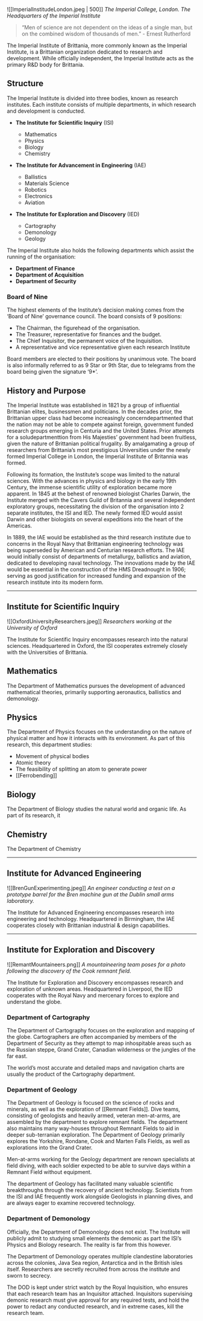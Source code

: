 ![[ImperialInstitudeLondon.jpeg | 500]]
*The Imperial College, London. The Headquarters of the Imperial Institute*

>“Men of science are not dependent on the ideas of a single man, but on the combined wisdom of thousands of men.” - Ernest Rutherford

The Imperial Institute of Brittania, more commonly known as the Imperial Institute, is a Brittanian organization dedicated to research and development. While officially independent, the Imperial Institute acts as the primary R&D body for Brittania.

## Structure

The Imperial Institute is divided into three bodies, known as research institutes. Each institute consists of multiple departments, in which research and development is conducted.

- **The Institute for Scientific Inquiry** (ISI)
    - Mathematics
    - Physics
    - Biology
    - Chemistry

- **The Institute for Advancement in Engineering** (IAE)
    - Ballistics
    - Materials Science
    - Robotics
    - Electronics
    - Aviation

- **The Institute for Exploration and Discovery** (IED)
    - Cartography
    - Demonology
    - Geology

The Imperial Institute also holds the following departments which assist the running of the organisation:
- **Department of Finance**
- **Department of Acquisition**
- **Department of Security**

### Board of Nine

The highest elements of the Institute’s decision making comes from the ‘Board of Nine’ governance council. The board consists of 9 positions:

- The Chairman, the figurehead of the organisation.
- The Treasurer, representative for finances and the budget.
- The Chief Inquisitor, the permanent voice of the Inquisition.
- A representative and vice representative given each research Institute

Board members are elected to their positions by unanimous vote. The board is also informally referred to as 9 Star or 9th Star, due to telegrams from the board being given the signature ‘9*’.

## History and Purpose

The Imperial Institute was established in 1821 by a group of influential Brittanian elites, businessmen and politicians. In the decades prior, the Brittanian upper class had become increasingly concerndepartmented that the nation may not be able to compete against foreign, government funded research groups emerging in Centuria and the United States. Prior attempts for a soludepartmenttion from His Majesties’ government had been fruitless, given the nature of Brittanian political frugality. By amalgamating a group of researchers from Brittania’s most prestigious Universities under the newly formed Imperial College in London, the Imperial Institute of Britannia was formed.

Following its formation, the Institute’s scope was limited to the natural sciences. With the advances in physics and biology in the early 19th Century, the immense scientific utility of exploration became more apparent. In 1845 at the behest of renowned biologist Charles Darwin, the Institute merged with the Cavers Guild of Britannia and several independent exploratory groups, necessitating the division of the organisation into 2 separate institutes, the ISI and IED. The newly formed IED would assist Darwin and other biologists on several expeditions into the heart of the Americas.

In 1889, the IAE would be established as the third research institute due to concerns in the Royal Navy that Brittanian engineering technology was being superseded by American and Centurian research efforts. The IAE would initially consist of departments of metallurgy, ballistics and aviation, dedicated to developing naval technology. The innovations made by the IAE would be essential in the construction of the HMS Dreadnought in 1906; serving as good justification for increased funding and expansion of the research institute into its modern form.

***

## Institute for Scientific Inquiry

![[OxfordUniversityResearchers.jpeg]]
*Researchers working at the University of Oxford*

The Institute for Scientific Inquiry encompasses research into the natural sciences. Headquartered in Oxford, the ISI cooperates extremely closely with the Universities of Brittania.

## Mathematics

The Department of Mathematics pursues the development of advanced mathematical theories, primarily supporting aeronautics, ballistics and demonology.

## Physics

The Department of Physics focuses on the understanding on the nature of physical matter and how it interacts with its environment. As part of this research, this department studies:
- Movement of physical bodies
- Atomic theory
- The feasibility of splitting an atom to generate power
- [[Ferrobending]]

## Biology

The Department of Biology studies the natural world and organic life. As part of its research, it 

## Chemistry

The Department of Chemistry 

***

## Institute for Advanced Engineering

![[BrenGunExperimenting.jpeg]]
*An engineer conducting a test on a prototype barrel for the Bren machine gun at the Dublin small arms laboratory.*

The Institute for Advanced Engineering encompasses research into engineering and technology. Headquartered in Birmingham, the IAE cooperates closely with Brittanian industrial & design capabilities.

***

## Institute for Exploration and Discovery

![[RemantMountaineers.png]]
*A mountaineering team poses for a photo following the discovery of the Cook remnant field.*

The Institute for Exploration and Discovery encompasses research and exploration of unknown areas. Headquartered in Liverpool, the IED cooperates with the Royal Navy and mercenary forces to explore and understand the globe.

### Department of Cartography

The Department of Cartography focuses on the exploration and mapping of the globe. Cartographers are often accompanied by members of the Department of Security as they attempt to map inhospitable areas such as the Russian steppe, Grand Crater, Canadian wilderness or the jungles of the far east.

The world’s most accurate and detailed maps and navigation charts are usually the product of the Cartography department.

### Department of Geology

The Department of Geology is focused on the science of rocks and minerals, as well as the exploration of [[Remnant Fields]]. Dive teams, consisting of geologists and heavily armed, veteran men-at-arms, are assembled by the department to explore remnant fields. The department also maintains many way-houses throughout Remnant Fields to aid in deeper sub-terranian exploration. The Department of Geology primarily explores the Yorkshire, Rondane, Cook and Marten Falls Fields, as well as explorations into the Grand Crater.

Men-at-arms working for the Geology department are renown specialists at field diving, with each soldier expected to be able to survive days within a Remnant Field without equipment.

The department of Geology has facilitated many valuable scientific breakthroughs through the recovery of ancient technology. Scientists from the ISI and IAE frequently work alongside Geologists in planning dives, and are always eager to examine recovered technology.

### Department of Demonology

Officially, the Department of Demonology does not exist. The Institute will publicly admit to studying small elements the demonic as part the ISI’s Physics and Biology research. The reality is far from this however.

The Department of Demonology operates multiple clandestine laboratories across the colonies, Java Sea region, Antarctica and in the British isles itself. Researchers are secretly recruited from across the institute and sworn to secrecy.

The DOD is kept under strict watch by the Royal Inquisition, who ensures that each research team has an Inquisitor attached. Inquisitors supervising demonic research must give approval for any required tests, and hold the power to redact any conducted research, and in extreme cases, kill the research team.